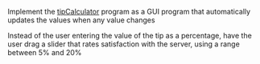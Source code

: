 Implement the [tipCalculator](https://github.com/ASproson/Exercises-for-Progammers/blob/main/javascript/tipCalculator.ts) program as a GUI program that automatically updates the values when any value changes 

Instead of the user entering the value of the tip as a percentage, have the user drag a slider that rates satisfaction with the server, using a range between 5% and
20%
